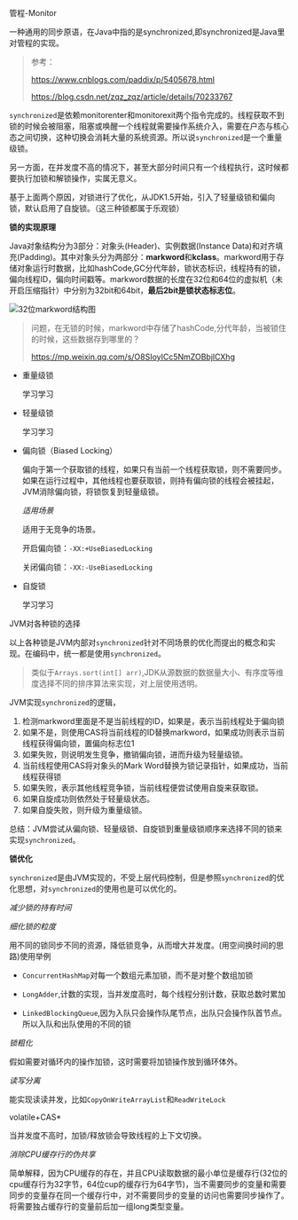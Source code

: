 管程-Monitor

一种通用的同步原语，在Java中指的是synchronized,即synchronized是Java里对管程的实现。

> 参考：
>
> https://www.cnblogs.com/paddix/p/5405678.html
>
> https://blog.csdn.net/zqz_zqz/article/details/70233767

`synchronized`是依赖monitorenter和monitorexit两个指令完成的。线程获取不到锁的时候会被阻塞，阻塞或唤醒一个线程就需要操作系统介入，需要在户态与核心态之间切换，这种切换会消耗大量的系统资源。所以说`synchronized`是一个重量级锁。

另一方面，在并发度不高的情况下，甚至大部分时间只有一个线程执行，这时候都要执行加锁和解锁操作，实属无意义。

基于上面两个原因，对锁进行了优化，从JDK1.5开始，引入了轻量级锁和偏向锁，默认启用了自旋锁。（这三种锁都属于乐观锁）

**锁的实现原理**

Java对象结构分为3部分：对象头(Header)、实例数据(Instance Data)和对齐填充(Padding)。其中对象头分为两部分：**markword**和**kclass**。markword用于存储对象运行时数据，比如hashCode,GC分代年龄，锁状态标识，线程持有的锁，偏向线程ID，偏向时间戳等。markword数据的长度在32位和64位的虚拟机（未开启压缩指针）中分别为32bit和64bit，**最后2bit是锁状态标志位**。



![32位markword结构图](https://i.loli.net/2019/11/28/4IhpkiHYORxoBNe.png)



> 问题，在无锁的时候，markword中存储了hashCode,分代年龄，当被锁住的时候，这些数据存到哪里的？
>
> https://mp.weixin.qq.com/s/O8SIoyICc5NmZOBbjlCXhg



* 重量级锁

  学习学习

* 轻量级锁

  学习学习

* 偏向锁（Biased Locking）

  偏向于第一个获取锁的线程，如果只有当前一个线程获取锁，则不需要同步。如果在运行过程中，其他线程也要获取锁，则持有偏向锁的线程会被挂起，JVM消除偏向锁，将锁恢复到轻量级锁。

  *适用场景*

  适用于无竞争的场景。

  开启偏向锁：`-XX:+UseBiasedLocking`

  关闭偏向锁：`-XX:-UseBiasedLocking`

* 自旋锁

  学习学习









JVM对各种锁的选择

以上各种锁是JVM内部对`synchronized`针对不同场景的优化而提出的概念和实现。在编码中，统一都是使用`synchronized`。

> 类似于`Arrays.sort(int[] arr)`,JDK从源数据的数据量大小、有序度等维度选择不同的排序算法来实现，对上层使用透明。

JVM实现`synchronized`的逻辑，

1. 检测markword里面是不是当前线程的ID，如果是，表示当前线程处于偏向锁
2. 如果不是，则使用CAS将当前线程的ID替换markword，如果成功则表示当前线程获得偏向锁，置偏向标志位1
3. 如果失败，则说明发生竞争，撤销偏向锁，进而升级为轻量级锁。
4. 当前线程使用CAS将对象头的Mark Word替换为锁记录指针，如果成功，当前线程获得锁
5. 如果失败，表示其他线程竞争锁，当前线程便尝试使用自旋来获取锁。
6. 如果自旋成功则依然处于轻量级状态。
7. 如果自旋失败，则升级为重量级锁。

总结：JVM尝试从偏向锁、轻量级锁、自旋锁到重量级锁顺序来选择不同的锁来实现`synchronized`。





**锁优化**

`synchronized`是由JVM实现的，不受上层代码控制，但是参照`synchronized`的优化思想，对`synchronized`的使用也是可以优化的。

*减少锁的持有时间*



*细化锁的粒度*

用不同的锁同步不同的资源，降低锁竞争，从而增大并发度。(用空间换时间的思路)使用举例

* `ConcurrentHashMap`对每一个数组元素加锁，而不是对整个数组加锁

* `LongAdder`,计数的实现，当并发度高时，每个线程分别计数，获取总数时累加

* `LinkedBlockingQueue`,因为入队只会操作队尾节点，出队只会操作队首节点。所以入队和出队使用的不同的锁

  

*锁粗化*

假如需要对循环内的操作加锁，这时需要将加锁操作放到循环体外。

*读写分离*

能实现读读并发，比如`CopyOnWriteArrayList`和`ReadWriteLock`

volatile+CAS*

当并发度不高时，加锁/释放锁会导致线程的上下文切换。

*消除CPU缓存行的伪共享*

简单解释，因为CPU缓存的存在，并且CPU读取数据的最小单位是缓存行(32位的cpu缓存行为32字节，64位cup的缓存行为64字节)，当不需要同步的变量和需要同步的变量存在同一个缓存行中，对不需要同步的变量的访问也需要同步操作了。将需要独占缓存行的变量前后加一组long类型变量。

